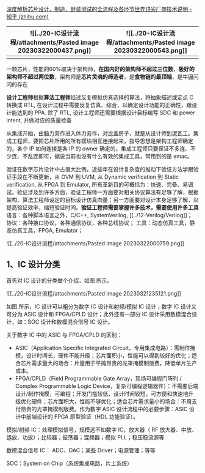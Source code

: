 [深度解析芯片设计、制造、封装测试的全流程及各环节世界顶尖厂商技术说明 - 知乎 (zhihu.com)](https://zhuanlan.zhihu.com/p/228757435)


| ![[../20-IC设计流程/attachments/Pasted image 20230322000437.png]] | ![[../20-IC设计流程/attachments/Pasted image 20230322000543.png]]   |
| ------------------------------------ | --- |
|                                      |     |


一颗芯片，性能的60%取决于架构师，**在国内好的架构师不超过三位数**，**极好的架构师不超过两位数**，架构师是**芯片灵魂的缔造者**，是**食物链的最顶端**，是牛逼闪闪的存在  



**设计工程师**根据**算法工程师**经过反复模拟仿真选择的算法，将抽象描述或定点 C 转换成 RTL, 在设计过程中需要反复仿真、综合，以确定设计功能的正确性，跟设计能达到的 PPA. 除了 RTL, 设计工程师还需要根据设计目标编写 SDC 和 power intent, 并做对应的质量检查  
  
从集成开始，由脑力劳作进入体力劳作，对比盖房子，就是从设计师到泥瓦工。集成工程师，要把芯片所用的所有模块相互连接起来，指导思想是架构工程师确定的，各个 IP 如何连接是各 IP 的 owner 确定的，集成工程师只要保证不多连、不少连、不乱连即可，据说当前也没有什么有效的集成工具，常用到的是 emac。

验证在数字芯片设计中占很大比例，近些年在设计复杂度的推动下验证方法学跟验证手段在不断更新，从 OVM 到 UVM, 从 Dynamic verification 到 Static verification, 从 FPGA 到 Emulator, 所有革新目的可概括为：快速、完备、易调试。验证涉及到许多方面，验证工程师一方面要对相关协议算法有足够了解，根据架构、算法工程师设定的目标设计仿真向量；另一方面要对设计本身足够了解，以提高验证效率，缩短验证时间。**验证工程师需要掌握许多技术，需要使用许多工具**
语言：各种脚本语言之外，C/C++, SystemVerilog, [[../12-Verilog/Verilog]]；
协议：各种接口协议，各种通信协议，各种总线协议；
工具：动态仿真工具，静态仿真工具，FPGA, Emulator；

  ![[../20-IC设计流程/attachments/Pasted image 20230322000759.png]]
  


## 1、IC 设计分类
首先对 IC 设计的分类做个介绍，如图  所示。

![[../20-IC设计流程/attachments/Pasted image 20230321235121.png]]

如图 所示，IC 设计可以粗分为数字 IC 设计和射频/模拟 IC 设计；数字 IC 设计又可分为 ASIC 设计和 FPGA/CPLD 设计；此外还有一部分 IC 设计采用数模混合设计，如：SOC 设计和数模混合信号 IC 设计。

关于数字 IC 中的 ASIC 与 FPGA/CPLD 的区别：

- ASIC（Application Specific Integrated Circuit，专用集成电路）：需制作掩模，设计时间长，硬件不能升级；芯片面积小，性能可以得到较好的优化；适合芯片需求量大的场合：片量用于平摊昂贵的光罩掩模制版费，降低单片生产成本。
- FPGA/CPLD（Field Programmable Gate Array，现场可编程门阵列 / Complex Programmable Logic Device，复杂可编程逻辑器件）：不需要后端设计/制作掩模，可编程；开发门槛较低，设计时间较短，可方便和快速地升级优化硬件；芯片面积大，性能不够优化；适合芯片需求量小的场合：不用支付昂贵的光罩掩模制版费。作为数字 ASIC 设计流程中的必要步骤：ASIC 设计中前端设计的 FPGA 原型验证（HDL 功能验证）。

模拟/射频 IC：处理模拟信号，规模远不如数字 IC，放大器（ RF 放大器、中放、运放、功放）；比较器；振荡器；混频器；模拟 PLL；稳压稳流源等

数模混合信号 IC： ADC、DAC；某些 Driver；电源管理；等等

SOC：System on Chip（系统集成电路，片上系统）




